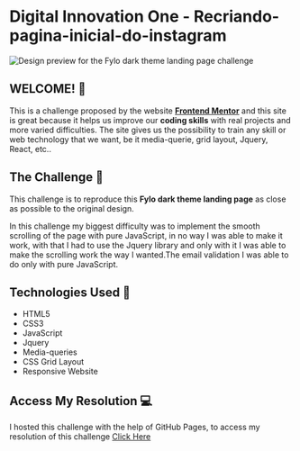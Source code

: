 # Digital Innovation One - Recriando-pagina-inicial-do-instagram

![Design preview for the Fylo dark theme landing page challenge](./design/desktop-preview.jpg)

## WELCOME! 👋

This is a challenge proposed by the website **[Frontend Mentor](https://www.frontendmentor.io)** and this site is great because it helps us improve our **coding skills** with real projects and more varied difficulties. The site gives us the possibility to train any skill or web technology that we want, be it media-querie, grid layout, Jquery, React, etc..

## The Challenge 🎯

This challenge is to reproduce this **Fylo dark theme landing page** as close as possible to the original design.

In this challenge my biggest difficulty was to implement the smooth scrolling of the page with pure JavaScript, in no way I was able to make it work, with that I had to use the Jquery library and only with it I was able to make the scrolling work the way I wanted.The email validation I was able to do only with pure JavaScript.

## Technologies Used 🧩

* HTML5
* CSS3
* JavaScript
* Jquery
* Media-queries
* CSS Grid Layout
* Responsive Website

## Access My Resolution 💻

   I hosted this challenge with the help of GitHub Pages, to access my resolution of this challenge [Click Here](https://samueloliveiraa.github.io/fylo-dark-theme-landing-page-master/)
